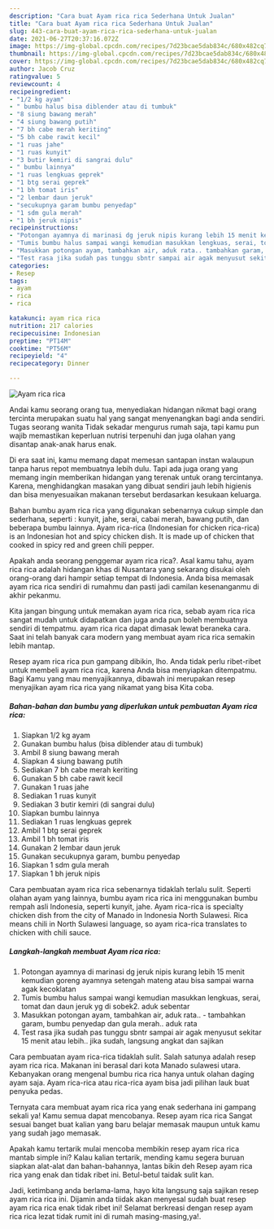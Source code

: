 ```yaml
---
description: "Cara buat Ayam rica rica Sederhana Untuk Jualan"
title: "Cara buat Ayam rica rica Sederhana Untuk Jualan"
slug: 443-cara-buat-ayam-rica-rica-sederhana-untuk-jualan
date: 2021-06-27T20:37:16.072Z
image: https://img-global.cpcdn.com/recipes/7d23bcae5dab834c/680x482cq70/ayam-rica-rica-foto-resep-utama.jpg
thumbnail: https://img-global.cpcdn.com/recipes/7d23bcae5dab834c/680x482cq70/ayam-rica-rica-foto-resep-utama.jpg
cover: https://img-global.cpcdn.com/recipes/7d23bcae5dab834c/680x482cq70/ayam-rica-rica-foto-resep-utama.jpg
author: Jacob Cruz
ratingvalue: 5
reviewcount: 4
recipeingredient:
- "1/2 kg ayam"
- " bumbu halus bisa diblender atau di tumbuk"
- "8 siung bawang merah"
- "4 siung bawang putih"
- "7 bh cabe merah keriting"
- "5 bh cabe rawit kecil"
- "1 ruas jahe"
- "1 ruas kunyit"
- "3 butir kemiri di sangrai dulu"
- " bumbu lainnya"
- "1 ruas lengkuas geprek"
- "1 btg serai geprek"
- "1 bh tomat iris"
- "2 lembar daun jeruk"
- "secukupnya garam bumbu penyedap"
- "1 sdm gula merah"
- "1 bh jeruk nipis"
recipeinstructions:
- "Potongan ayamnya di marinasi dg jeruk nipis kurang lebih 15 menit kemudian goreng ayamnya setengah mateng atau bisa sampai warna agak kecoklatan"
- "Tumis bumbu halus sampai wangi kemudian masukkan lengkuas, serai, tomat dan daun jeruk yg di sobek2. aduk sebentar"
- "Masukkan potongan ayam, tambahkan air, aduk rata.. tambahkan garam, bumbu penyedap dan gula merah.. aduk rata"
- "Test rasa jika sudah pas tunggu sbntr sampai air agak menyusut sekitar 15 menit atau lebih.. jika sudah, langsung angkat dan sajikan"
categories:
- Resep
tags:
- ayam
- rica
- rica

katakunci: ayam rica rica 
nutrition: 217 calories
recipecuisine: Indonesian
preptime: "PT14M"
cooktime: "PT56M"
recipeyield: "4"
recipecategory: Dinner

---
```



![Ayam rica rica](https://img-global.cpcdn.com/recipes/7d23bcae5dab834c/680x482cq70/ayam-rica-rica-foto-resep-utama.jpg)

Andai kamu seorang orang tua, menyediakan hidangan nikmat bagi orang tercinta merupakan suatu hal yang sangat menyenangkan bagi anda sendiri. Tugas seorang  wanita Tidak sekadar mengurus rumah saja, tapi kamu pun wajib memastikan keperluan nutrisi terpenuhi dan juga olahan yang disantap anak-anak harus enak.

Di era  saat ini, kamu memang dapat memesan santapan instan walaupun tanpa harus repot membuatnya lebih dulu. Tapi ada juga orang yang memang ingin memberikan hidangan yang terenak untuk orang tercintanya. Karena, menghidangkan masakan yang dibuat sendiri jauh lebih higienis dan bisa menyesuaikan makanan tersebut berdasarkan kesukaan keluarga. 

Bahan bumbu ayam rica rica yang digunakan sebenarnya cukup simple dan sederhana, seperti : kunyit, jahe, serai, cabai merah, bawang putih, dan beberapa bumbu lainnya. Ayam rica-rica (Indonesian for chicken rica-rica) is an Indonesian hot and spicy chicken dish. It is made up of chicken that cooked in spicy red and green chili pepper.

Apakah anda seorang penggemar ayam rica rica?. Asal kamu tahu, ayam rica rica adalah hidangan khas di Nusantara yang sekarang disukai oleh orang-orang dari hampir setiap tempat di Indonesia. Anda bisa memasak ayam rica rica sendiri di rumahmu dan pasti jadi camilan kesenanganmu di akhir pekanmu.

Kita jangan bingung untuk memakan ayam rica rica, sebab ayam rica rica sangat mudah untuk didapatkan dan juga anda pun boleh membuatnya sendiri di tempatmu. ayam rica rica dapat dimasak lewat beraneka cara. Saat ini telah banyak cara modern yang membuat ayam rica rica semakin lebih mantap.

Resep ayam rica rica pun gampang dibikin, lho. Anda tidak perlu ribet-ribet untuk membeli ayam rica rica, karena Anda bisa menyiapkan ditempatmu. Bagi Kamu yang mau menyajikannya, dibawah ini merupakan resep menyajikan ayam rica rica yang nikamat yang bisa Kita coba.

<!--inarticleads1-->

##### Bahan-bahan dan bumbu yang diperlukan untuk pembuatan Ayam rica rica:

1. Siapkan 1/2 kg ayam
1. Gunakan  bumbu halus (bisa diblender atau di tumbuk)
1. Ambil 8 siung bawang merah
1. Siapkan 4 siung bawang putih
1. Sediakan 7 bh cabe merah keriting
1. Gunakan 5 bh cabe rawit kecil
1. Gunakan 1 ruas jahe
1. Sediakan 1 ruas kunyit
1. Sediakan 3 butir kemiri (di sangrai dulu)
1. Siapkan  bumbu lainnya
1. Sediakan 1 ruas lengkuas geprek
1. Ambil 1 btg serai geprek
1. Ambil 1 bh tomat iris
1. Gunakan 2 lembar daun jeruk
1. Gunakan secukupnya garam, bumbu penyedap
1. Siapkan 1 sdm gula merah
1. Siapkan 1 bh jeruk nipis


Cara pembuatan ayam rica rica sebenarnya tidaklah terlalu sulit. Seperti olahan ayam yang lainnya, bumbu ayam rica rica ini menggunakan bumbu rempah asli Indonesia, seperti kunyit, jahe. Ayam rica-rica is specialty chicken dish from the city of Manado in Indonesia North Sulawesi. Rica means chili in North Sulawesi language, so ayam rica-rica translates to chicken with chili sauce. 

<!--inarticleads2-->

##### Langkah-langkah membuat Ayam rica rica:

1. Potongan ayamnya di marinasi dg jeruk nipis kurang lebih 15 menit kemudian goreng ayamnya setengah mateng atau bisa sampai warna agak kecoklatan
1. Tumis bumbu halus sampai wangi kemudian masukkan lengkuas, serai, tomat dan daun jeruk yg di sobek2. aduk sebentar
1. Masukkan potongan ayam, tambahkan air, aduk rata.. - tambahkan garam, bumbu penyedap dan gula merah.. aduk rata
1. Test rasa jika sudah pas tunggu sbntr sampai air agak menyusut sekitar 15 menit atau lebih.. jika sudah, langsung angkat dan sajikan


Cara pembuatan ayam rica-rica tidaklah sulit. Salah satunya adalah resep ayam rica rica. Makanan ini berasal dari kota Manado sulawesi utara. Kebanyakan orang mengenal bumbu rica rica hanya untuk olahan daging ayam saja. Ayam rica-rica atau rica-rica ayam bisa jadi pilihan lauk buat penyuka pedas. 

Ternyata cara membuat ayam rica rica yang enak sederhana ini gampang sekali ya! Kamu semua dapat mencobanya. Resep ayam rica rica Sangat sesuai banget buat kalian yang baru belajar memasak maupun untuk kamu yang sudah jago memasak.

Apakah kamu tertarik mulai mencoba membikin resep ayam rica rica mantab simple ini? Kalau kalian tertarik, mending kamu segera buruan siapkan alat-alat dan bahan-bahannya, lantas bikin deh Resep ayam rica rica yang enak dan tidak ribet ini. Betul-betul taidak sulit kan. 

Jadi, ketimbang anda berlama-lama, hayo kita langsung saja sajikan resep ayam rica rica ini. Dijamin anda tiidak akan menyesal sudah buat resep ayam rica rica enak tidak ribet ini! Selamat berkreasi dengan resep ayam rica rica lezat tidak rumit ini di rumah masing-masing,ya!.

